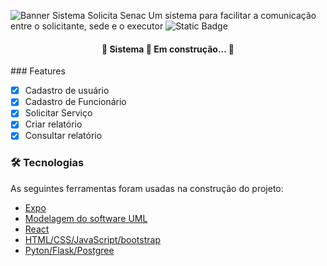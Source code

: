 ![Banner](https://github.com/user-attachments/assets/8c1d7ea3-a10e-46c0-b9a7-ca10b2417dcc)
Sistema Solicita Senac
Um sistema para facilitar a comunicação entre o solicitante, sede e o executor
![Static Badge](https://img.shields.io/badge/SSS-blue)

<h4 align="center"> 
	🚧  Sistema 🚀 Em construção...  🚧
</h4>
### Features

- [x] Cadastro de usuário
- [x] Cadastro de Funcionário
- [x] Solicitar Serviço
- [x] Criar relatório
- [x] Consultar relatório

### 🛠 Tecnologias

As seguintes ferramentas foram usadas na construção do projeto:

- [Expo](https://github.com/)
- [Modelagem do software UML]()
- [React](https://code.visualstudio.com/)
- [HTML/CSS/JavaScript/bootstrap]()
- [Pyton/Flask/Postgree]()

